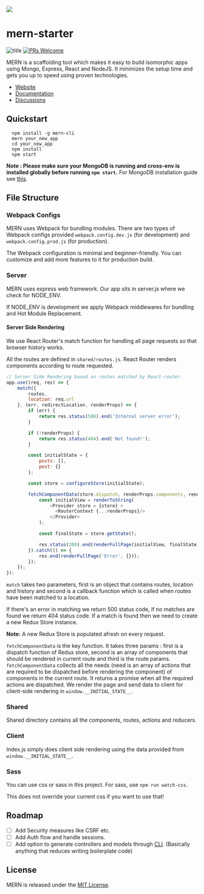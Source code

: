 ![](http://res.cloudinary.com/hashnode/image/upload/w_200/v1455647564/static_imgs/mern/imgs/favicon-mern.png)

# mern-starter
![title](https://travis-ci.org/Hashnode/mern-starter.svg?branch=master)
[![PRs Welcome](https://img.shields.io/badge/PRs-welcome-brightgreen.svg?style=flat-square)](http://makeapullrequest.com)


MERN is a scaffolding tool which makes it easy to build isomorphic apps using Mongo, Express, React and NodeJS. It minimizes the setup time and gets you up to speed using proven technologies.

- [Website](http://mern.io)
- [Documentation](http://mern.io/documentation.html)
- [Discussions](https://hashnode.com/n/mern)

## Quickstart

```
  npm install -g mern-cli
  mern your_new_app
  cd your_new_app
  npm install
  npm start
```

**Note : Please make sure your MongoDB is running and cross-env is installed globally before running `npm start`.** For MongoDB installation guide see [this](https://docs.mongodb.org/v3.0/installation/).

## File Structure

### Webpack Configs

MERN uses Webpack for bundling modules. There are two types of Webpack configs provided `webpack.config.dev.js` (for development) and `webpack.config.prod.js` (for production).

The Webpack configuration is minimal and beginner-friendly. You can customize and add more features to it for production build.

### Server

MERN uses express web framework. Our app sits in server.js where we check for NODE_ENV.

If NODE_ENV is development we apply Webpack middlewares for bundling and Hot Module Replacement.

#### Server Side Rendering

We use React Router's match function for handling all page requests so that browser history works.

All the routes are defined in `shared/routes.js`. React Router renders components according to route requested.

```js
// Server Side Rendering based on routes matched by React-router.
app.use((req, res) => {
    match({
        routes,
        location: req.url
    }, (err, redirectLocation, renderProps) => {
        if (err) {
            return res.status(500).end('Internal server error');
        }

        if (!renderProps) {
            return res.status(404).end('Not found!');
        }

        const initialState = {
            posts: [],
            post: {}
        };

        const store = configureStore(initialState);

        fetchComponentData(store.dispatch, renderProps.components, renderProps.params).then(() => {
            const initialView = renderToString(
                <Provider store = {store} >
                  <RouterContext {...renderProps}/>
                </Provider>
            );

            const finalState = store.getState();

            res.status(200).end(renderFullPage(initialView, finalState));
        }).catch(() => {
            res.end(renderFullPage('Error', {}));
        });
    });
});
```

`match` takes two parameters, first is an object that contains routes, location and history and second is a callback function which is called when routes have been matched to a location.

If there's an error in matching we return 500 status code, if no matches are found we return 404 status code. If a match is found then we need to create a new Redux Store instance.

**Note:** A new Redux Store is populated afresh on every request.

`fetchComponentData` is the key function. It takes three params : first is a dispatch function of Redux store, second is an array of components that should be rendered in current route and third is the route params. `fetchComponentData` collects all the needs (need is an array of actions that are required to be dispatched before rendering the component) of components in the current route. It returns a promise when all the required actions are dispatched. We render the page and send data to client for client-side rendering in `window.__INITIAL_STATE__`.

### Shared

Shared directory contains all the components, routes, actions and reducers.

### Client

Index.js simply does client side rendering using the data provided from `window.__INITIAL_STATE__`.

### Sass

You can use css or sass in this project. For sass, use `npm run watch-css`.

This does not override your current css if you want to use that!

## Roadmap
- [ ] Add Security measures like CSRF etc.
- [ ] Add Auth flow and handle sessions.
- [ ] Add option to generate controllers and models through [CLI](https://github.com/Hashnode/mern-cli). (Basically anything that reduces writing boilerplate code)

## License
MERN is released under the [MIT License](http://www.opensource.org/licenses/MIT).
